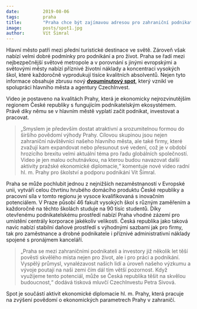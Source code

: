 ```yaml
---
date:         2019-08-06
tags:         praha
title:        "Praha chce být zajímavou adresou pro zahraniční podnikatele. Propagovat metropoli pomůže nové video"
image: 	      posts/spot1.jpg
author:       Vít Šimral
---
```


Hlavní město patří mezi přední turistické destinace ve světě. Zároveň však nabízí velmi dobré podmínky pro podnikání a pro život. Praha se řadí mezi nejbezpečnější světové metropole a v porovnání s jinými evropskými a světovými městy nabízí příznivé životní náklady a koncentraci vysokých škol, které každoročně vyprodukují tisíce kvalitních absolventů. Nejen tyto informace obsahuje zbrusu nový **[dvouminutový spot](https://www.youtube.com/watch?v=QrKFBtPft3A&feature=youtu.be)**, který vznikl ve spolupráci hlavního města a agentury CzechInvest.

Video je postaveno na kvalitách Prahy, která je ekonomicky nejrozvinutějším regionem České republiky s fungujícím podnikatelským ekosystémem. Právě díky němu se v hlavním městě vyplatí začít podnikat, investovat a pracovat. 

> „Smyslem je především dostat atraktivní a srozumitelnou formou do širšího povědomí výhody Prahy. Cílovou skupinou jsou nejen zahraniční návštěvníci našeho hlavního města, ale také firmy, které zvažují kam expandovat nebo přesunout své vedení, což je v období hrozícího brexitu velmi aktuální téma pro řadu globálních společností. Video je jen malou ochutnávkou, na kterou budou navazovat další aktivity pražské ekonomické diplomacie,“ komentuje nové video radní hl. m. Prahy pro školství a podporu podnikání Vít Šimral.

Praha se může pochlubit jednou z nejnižších nezaměstnaností v Evropské unii, vytváří celou čtvrtinu hrubého domácího produktu České republiky a pracovní síla v tomto regionu je vysoce kvalifikovaná s inovačním potenciálem. V Praze působí 46 fakult vysokých škol s různým zaměřením a každoročně na těchto školách studuje na 90 tisíc studentů. Díky otevřenému podnikatelskému prostředí nabízí Praha vhodné zázemí pro umístění centrály korporace jakékoliv velikosti. Česká republika jako taková navíc nabízí stabilní daňové prostředí s výhodnými sazbami jak pro firmy, tak pro zaměstnance a drobné podnikatele i příznivé administrativní náklady spojené s pronájmem kanceláří.

> „Praha se mezi zahraničními podnikateli a investory již několik let těší pověsti skvělého místa nejen pro život, ale i pro práci a podnikání. Vyspělý průmysl, vynalézavost našich lidí a úroveň našeho výzkumu a vývoje poutají na naši zemi čím dál tím větší pozornost. Když využijeme tento potenciál, může se Česká republika těšit na skvělou budoucnost,“ dodává tisková mluvčí CzechInvestu Petra Sivová.

Spot je součástí aktivit ekonomické diplomacie hl. m. Prahy, která pracuje na zvýšení povědomí o ekonomických parametrech Prahy v zahraničí.
